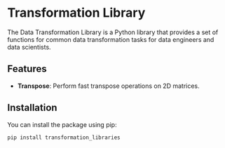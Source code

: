 # Transformation Library

The Data Transformation Library is a Python library that provides a set of functions for common data transformation tasks for data engineers and data scientists. 

## Features

- **Transpose**: Perform fast transpose operations on 2D matrices.

## Installation

You can install the package using pip:

```sh
pip install transformation_libraries